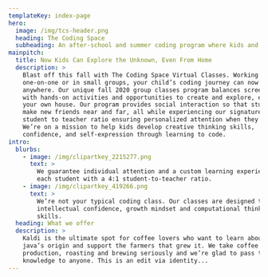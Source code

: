 ```yaml
---
templateKey: index-page
hero:
  image: /img/tcs-header.png
  heading: The Coding Space
  subheading: ​​An after-school and summer coding program where kids and students of all ages learn to code while developing critical thinking skills.
mainpitch:
  title: Now Kids Can Explore the Unknown, Even From Home
  description: >
    Blast off this fall with The Coding Space Virtual Classes. Working
    one-on-one or in small groups, your child’s coding journey can now continue
    anywhere. Our unique fall 2020 group classes program balances screen time
    with hands-on activities and opportunities to create and explore, even in
    your own house. Our program provides social interaction so that students can
    make new friends near and far, all while experiencing our signature 4:1
    student to teacher ratio ensuring personalized attention when they need it.
    We’re on a mission to help kids develop creative thinking skills,
    confidence, and self-expression through learning to code.
intro:
  blurbs:
    - image: /img/clipartkey_2215277.png
      text: >
        We guarantee individual attention and a custom learning experience for
        each student with a 4:1 student-to-teacher ratio.
    - image: /img/clipartkey_419266.png
      text: >
        We’re not your typical coding class. Our classes are designed to foster
        intellectual confidence, growth mindset and computational thinking
        skills.
  heading: What we offer
  description: >
    Kaldi is the ultimate spot for coffee lovers who want to learn about their
    java’s origin and support the farmers that grew it. We take coffee
    production, roasting and brewing seriously and we’re glad to pass that
    knowledge to anyone. This is an edit via identity...
---
```


